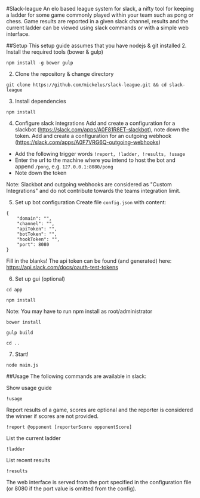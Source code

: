 #Slack-league
An elo based league system for slack, a nifty tool for keeping a ladder for some game commonly played within your team such as pong or chess. 
Game results are reported in a given slack channel, results and the current ladder can be viewed using slack commands or with a simple web interface.

##Setup
This setup guide assumes that you have nodejs & git installed
2. Install the required tools (bower & gulp)
```
npm install -g bower gulp
```
2. Clone the repository & change directory
```
git clone https://github.com/mickelus/slack-league.git && cd slack-league
```
3. Install dependencies
```
npm install
```
4. Configure slack integrations
Add and create a configuration for a slackbot (https://slack.com/apps/A0F81R8ET-slackbot), note down the token.
Add and create a configuration for an outgoing webhook (https://slack.com/apps/A0F7VRG6Q-outgoing-webhooks)
* Add the following trigger words `!report, !ladder, !results, !usage`
* Enter the url to the machine where you intend to host the bot and append `/pong`, e.g. `127.0.0.1:8080/pong`
* Note down the token

Note: Slackbot and outgoing webhooks are considered as "Custom Integrations" and do not contribute towards the teams integration limit.

5. Set up bot configuration
Create file `config.json` with content:
```
{
    "domain": "",
    "channel": "",
    "apiToken": "",
    "botToken": "",
    "hookToken": "",
    "port": 8080
}
```
Fill in the blanks!
The api token can be found (and generated) here: https://api.slack.com/docs/oauth-test-tokens

6. Set up gui (optional)
```
cd app
```
```
npm install
```
Note: You may have to run npm install as root/administrator
```
bower install
```
```
gulp build
```
```
cd ..
```

7. Start!
```
node main.js
```

##Usage
The following commands are available in slack:

Show usage guide
```
!usage
```

Report results of a game, scores are optional and the reporter is considered the winner if scores are not provided.
```
!report @opponent [reporterScore opponentScore]
```

List the current ladder
```
!ladder
```

List recent results
```
!results
```

The web interface is served from the port specified in the configuration file (or 8080 if the port value is omitted from the config).